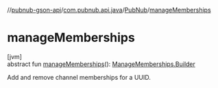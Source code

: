 //[pubnub-gson-api](../../../index.md)/[com.pubnub.api.java](../index.md)/[PubNub](index.md)/[manageMemberships](manage-memberships.md)

# manageMemberships

[jvm]\
abstract fun [manageMemberships](manage-memberships.md)(): [ManageMemberships.Builder](../../com.pubnub.api.java.endpoints.objects_api.memberships/-manage-memberships/-builder/index.md)

Add and remove channel memberships for a UUID.
